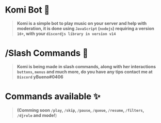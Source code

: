 # Komi Bot 💫
> **Komi is a simple bot to play music on your server and help with moderation, it is done using `JavaScript`
 (`nodejs`) requiring a version `16+`, with your `discordjs library in version v14`**
# /Slash Commands 🐛
> **Komi is being made in slash commands, along with her interactions `buttons`, `menus` and much more, do you have any tips contact me at `Discord` yBueno#0406**
# Commands available ✨
> **(Comming soon `/play`, `/skip`, `/pause`, `/queue`, `/resume`, `/filters`, `/djrole` and mode!**)
